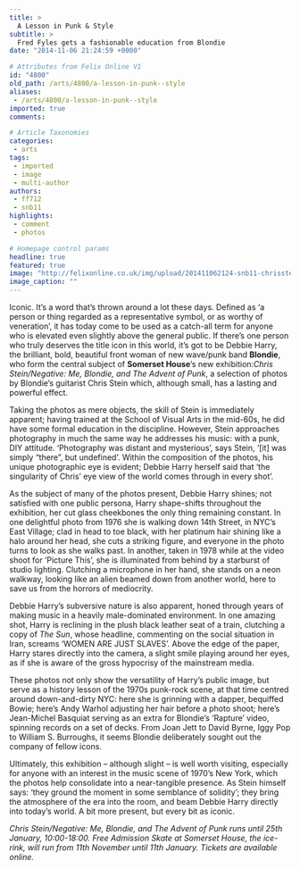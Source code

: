 ```yaml
---
title: >
  A Lesson in Punk & Style
subtitle: >
  Fred Fyles gets a fashionable education from Blondie
date: "2014-11-06 21:24:59 +0000"

# Attributes from Felix Online V1
id: "4800"
old_path: /arts/4800/a-lesson-in-punk--style
aliases:
 - /arts/4800/a-lesson-in-punk--style
imported: true
comments:

# Article Taxonomies
categories:
 - arts
tags:
 - imported
 - image
 - multi-author
authors:
 - ff712
 - snb11
highlights:
 - comment
 - photos

# Homepage control params
headline: true
featured: true
image: "http://felixonline.co.uk/img/upload/201411062124-snb11-chrisstein_newspaper-copy.jpg"
image_caption: ""
---
```


Iconic. It’s a word that’s thrown around a lot these days. Defined as ‘a person or thing regarded as a representative symbol, or as worthy of veneration’, it has today come to be used as a catch-all term for anyone who is elevated even slightly above the general public. If there’s one person who truly deserves the title icon in this world, it’s got to be Debbie Harry, the brilliant, bold, beautiful front woman of new wave/punk band __Blondie__, who form the central subject of __Somerset House__’s new exhibition:_Chris Stein/Negative: Me, Blondie, and The Advent of Punk_, a selection of photos by Blondie’s guitarist Chris Stein which, although small, has a lasting and powerful effect.

Taking the photos as mere objects, the skill of Stein is immediately apparent; having trained at the School of Visual Arts in the mid-60s, he did have some formal education in the discipline. However, Stein approaches photography in much the same way he addresses his music: with a punk, DIY attitude. ‘Photography was distant and mysterious’, says Stein, ‘[it] was simply “there”, but undefined’. Within the composition of the photos, his unique photographic eye is evident; Debbie Harry herself said that ‘the singularity of Chris’ eye view of the world comes through in every shot’.

As the subject of many of the photos present, Debbie Harry shines; not satisfied with one public persona, Harry shape-shifts throughout the exhibition, her cut glass cheekbones the only thing remaining constant. In one delightful photo from 1976 she is walking down 14th Street, in NYC’s East Village; clad in head to toe black, with her platinum hair shining like a halo around her head, she cuts a striking figure, and everyone in the photo turns to look as she walks past. In another, taken in 1978 while at the video shoot for ‘Picture This’, she is illuminated from behind by a starburst of studio lighting. Clutching a microphone in her hand, she stands on a neon walkway, looking like an alien beamed down from another world, here to save us from the horrors of mediocrity.

Debbie Harry’s subversive nature is also apparent, honed through years of making music in a heavily male-dominated environment. In one amazing shot, Harry is reclining in the plush black leather seat of a train, clutching a copy of _The Sun_, whose headline, commenting on the social situation in Iran, screams ‘WOMEN ARE JUST SLAVES’. Above the edge of the paper, Harry stares directly into the camera, a slight smile playing around her eyes, as if she is aware of the gross hypocrisy of the mainstream media.

These photos not only show the versatility of Harry’s public image, but serve as a history lesson of the 1970s punk-rock scene, at that time centred around down-and-dirty NYC: here she is grinning with a dapper, bequiffed Bowie; here’s Andy Warhol adjusting her hair before a photo shoot; here’s Jean-Michel Basquiat serving as an extra for Blondie’s ‘Rapture’ video, spinning records on a set of decks. From Joan Jett to David Byrne, Iggy Pop to William S. Burroughs, it seems Blondie deliberately sought out the company of fellow icons.

Ultimately, this exhibition – although slight – is well worth visiting, especially for anyone with an interest in the music scene of 1970’s New York, which the photos help consolidate into a near-tangible presence. As Stein himself says: ‘they ground the moment in some semblance of solidity’; they bring the atmosphere of the era into the room, and beam Debbie Harry directly into today’s world. A bit more present, but every bit as iconic.

_Chris Stein/Negative: Me, Blondie, and The Advent of Punk runs until 25th January, 10:00-18:00. Free Admission Skate at Somerset House, the ice-rink, will run from 11th November until 11th January. Tickets are available online._
